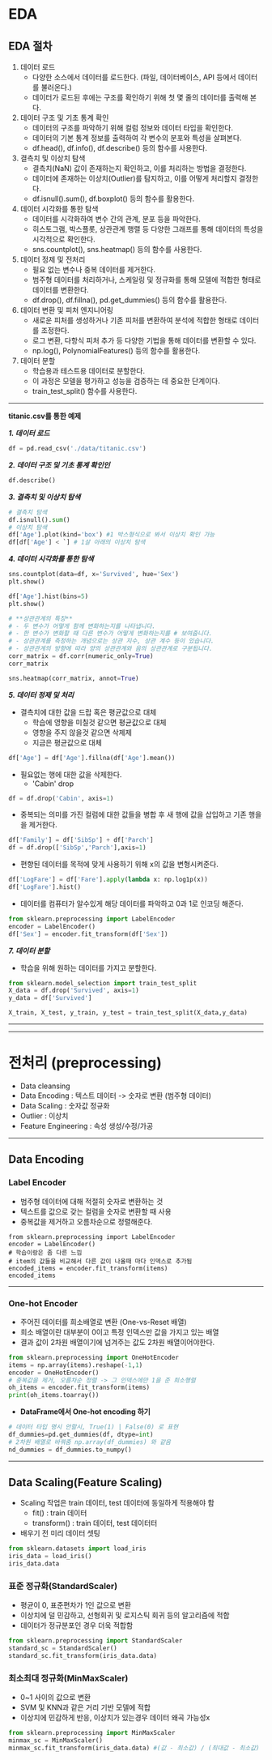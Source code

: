 # EDA

## EDA 절차
1. 데이터 로드
    - 다양한 소스에서 데이터를 로드한다. (파일, 데이터베이스, API 등에서 데이터를 불러온다.)
    - 데이터가 로드된 후에는 구조를 확인하기 위해 첫 몇 줄의 데이터를 출력해 본다.
2. 데이터 구조 및 기초 통계 확인
    - 데이터의 구조를 파악하기 위해 컬럼 정보와 데이터 타입을 확인한다.
    - 데이터의 기본 통계 정보를 출력하여 각 변수의 분포와 특성을 살펴본다.
    - df.head(), df.info(), df.describe() 등의 함수를 사용한다.
3. 결측치 및 이상치 탐색
    - 결측치(NaN) 값이 존재하는지 확인하고, 이를 처리하는 방법을 결정한다.
    - 데이터에 존재하는 이상치(Outlier)를 탐지하고, 이를 어떻게 처리할지 결정한다.
    - df.isnull().sum(), df.boxplot() 등의 함수를 활용한다.
4. 데이터 시각화를 통한 탐색
    - 데이터를 시각화하여 변수 간의 관계, 분포 등을 파악한다.
    - 히스토그램, 박스플롯, 상관관계 행렬 등 다양한 그래프를 통해 데이터의 특성을 시각적으로 확인한다.
    - sns.countplot(), sns.heatmap() 등의 함수를 사용한다.
5. 데이터 정제 및 전처리
    - 필요 없는 변수나 중복 데이터를 제거한다.
    - 범주형 데이터를 처리하거나, 스케일링 및 정규화를 통해 모델에 적합한 형태로 데이터를 변환한다.
    - df.drop(), df.fillna(), pd.get_dummies() 등의 함수를 활용한다.
6. 데이터 변환 및 피처 엔지니어링
    - 새로운 피처를 생성하거나 기존 피처를 변환하여 분석에 적합한 형태로 데이터를 조정한다.
    - 로그 변환, 다항식 피처 추가 등 다양한 기법을 통해 데이터를 변환할 수 있다.
    - np.log(), PolynomialFeatures() 등의 함수를 활용한다.
7. 데이터 분할
    - 학습용과 테스트용 데이터로 분할한다.
    - 이 과정은 모델을 평가하고 성능을 검증하는 데 중요한 단계이다.
    - train_test_split() 함수를 사용한다.

---

**titanic.csv를 통한 예제**
    
***1. 데이터 로드***
```python
df = pd.read_csv('./data/titanic.csv')
```

***2. 데이터 구조 및 기초 통계 확인인***
```python
df.describe()
```

***3. 결측치 및 이상치 탐색***
```python
# 결측치 탐색
df.isnull().sum()
# 이상치 탐색
df['Age'].plot(kind='box') #1 박스형식으로 봐서 이상치 확인 가능
df[df['Age'] < `] # 1살 아래의 이상치 탐색
```

***4. 데이터 시각화를 통한 탐색***
```python
sns.countplot(data=df, x='Survived', hue='Sex')
plt.show()
```
```python
df['Age'].hist(bins=5)
plt.show()
```
```python
# **상관관계의 특징**
# - 두 변수가 어떻게 함께 변화하는지를 나타냅니다. 
# - 한 변수가 변화할 때 다른 변수가 어떻게 변화하는지를 # 보여줍니다. 
# - 상관관계를 측정하는 개념으로는 상관 지수, 상관 계수 등이 있습니다. 
# - 상관관계의 방향에 따라 양의 상관관계와 음의 상관관계로 구분됩니다.
corr_matrix = df.corr(numeric_only=True)
corr_matrix

sns.heatmap(corr_matrix, annot=True)
```

***5. 데이터 정제 및 처리***
- 결측치에 대한 값을 드랍 혹은 평균값으로 대체
    - 학습에 영향을 미칠것 같으면 평균값으로 대체
    - 영향을 주지 않을것 같으면 삭제제
    - 지금은 평균값으로 대체
```python
df['Age'] = df['Age'].fillna(df['Age'].mean())
```
- 필요없는 행에 대한 값을 삭제한다.
    - 'Cabin' drop
```python
df = df.drop('Cabin', axis=1)
```
- 중복되는 의미를 가진 컬럼에 대한 값들을 병합 후 새 행에 값을 삽입하고 기존 행을을 제거한다.
```python
df['Family'] = df['SibSp'] + df['Parch']
df = df.drop(['SibSp','Parch'],axis=1)
```
- 편향된 데이터를 목적에 맞게 사용하기 위해 x의 값을 변형시켜준다.
```python
df['LogFare'] = df['Fare'].apply(lambda x: np.log1p(x))
df['LogFare'].hist()
```
- 데이터를 컴퓨터가 알수있게 해당 데이터를 파악하고 0과 1로 인코딩 해준다.
```python
from sklearn.preprocessing import LabelEncoder
encoder = LabelEncoder()
df['Sex'] = encoder.fit_transform(df['Sex'])
```

***7. 데이터 분할***
- 학습을 위해 원하는 데이터를 가지고 분할한다.
```python
from sklearn.model_selection import train_test_split
X_data = df.drop('Survived', axis=1)
y_data = df['Survived']

X_train, X_test, y_train, y_test = train_test_split(X_data,y_data)
```
---

---

# 전처리 (preprocessing)
- Data cleansing
- Data Encoding : 텍스트 데이터 -> 숫자로 변환 (범주형 데이터)
- Data Scaling : 숫자값 정규화
- Outlier : 이상치
- Feature Engineering : 속성 생성/수정/가공

---
## Data Encoding

### Label Encoder
- 범주형 데이터에 대해 적절히 숫자로 변환하는 것
- 텍스트를 값으로 갖는 컬럼을 숫자로 변환할 때 사용
- 중복값을 제거하고 오름차순으로 정렬해준다.

```pytnon
from sklearn.preprocessing import LabelEncoder
encoder = LabelEncoder()
# 학습이랑은 좀 다른 느낌
# item의 값들을 비교해서 다른 값이 나올때 마다 인덱스로 추가됨
encoded_items = encoder.fit_transform(items)
encoded_items
```

---

### One-hot Encoder
- 주어진 데이터를 희소배열로 변환 (One-vs-Reset 배열)
- 희소 배열이란 대부분이 0이고 특정 인덱스만 값을 가지고 있는 배열
- 결과 값이 2차원 배열이기에 넘겨주는 값도 2차원 배열이어야한다.

```python
from sklearn.preprocessing import OneHotEncoder
items = np.array(items).reshape(-1,1)
encoder = OneHotEncoder()
# 중복값을 제거, 오름차순 정렬 -> 그 인덱스에만 1을 준 희소행렬
oh_items = encoder.fit_transform(items)
print(oh_items.toarray())
```
- **DataFrame에서 One-hot encoding 하기**
```python
# 데이터 타입 명시 안할시, True(1) | False(0) 로 표현
df_dummies=pd.get_dummies(df, dtype=int)
# 2차원 배열로 바꿔줌 np.array(df_dummies) 와 같음
nd_dummies = df_dummies.to_numpy()
```

---

## Data Scaling(Feature Scaling)
- Scaling 작업은 train 데이터, test 데이터에 동일하게 적용해야 함
    - fit() : train 데이터
    - transform() : train 데이터, test 데이터터
- 배우기 전 미리 데이터 셋팅
```python
from sklearn.datasets import load_iris
iris_data = load_iris()
iris_data.data
```

### 표준 정규화(StandardScaler)
- 평균이 0, 표준편차가 1인 값으로 변환
- 이상치에 덜 민감하고, 선형회귀 및 로지스틱 회귀 등의 알고리즘에 적합
- 데이터가 정규분포인 경우 더욱 적합함
```python
from sklearn.preprocessing import StandardScaler
standard_sc = StandardScaler()
standard_sc.fit_transform(iris_data.data)
```

### 최소최대 정규화(MinMaxScaler)
- 0~1 사이의 값으로 변환
- SVM 및 KNN과 같은 거리 기반 모델에 적합
- 이상치에 민감하게 반응, 이상치가 있는경우 데이터 왜곡 가능성x
```python
from sklearn.preprocessing import MinMaxScaler
minmax_sc = MinMaxScaler()
minmax_sc.fit_transform(iris_data.data) #(값 - 최소값) / (최대값 - 최소값)
```


